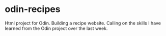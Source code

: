 # odin-recipes

Html project for Odin. Building a recipe website. 
Calling on the skills I have learned from the Odin project over the last week.